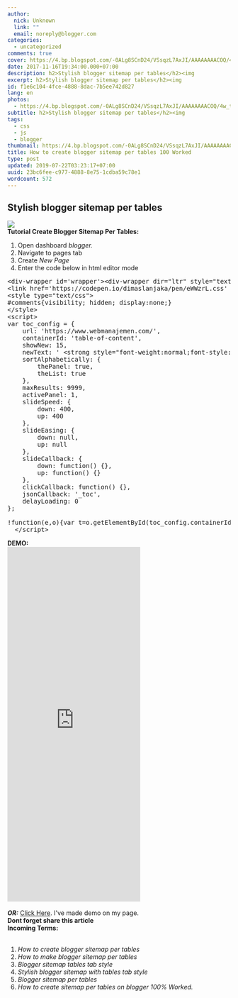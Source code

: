 ```yaml
---
author:
  nick: Unknown
  link: ""
  email: noreply@blogger.com
categories:
  - uncategorized
comments: true
cover: https://4.bp.blogspot.com/-0ALg8SCnD24/VSsqzL7AxJI/AAAAAAAACOQ/4w_tFyoUEVo/s1600/Menerapkan%2BDaftar%2Bisi%2BMenurut%2BLabel.png
date: 2017-11-16T19:34:00.000+07:00
description: h2>Stylish blogger sitemap per tables</h2><img
excerpt: h2>Stylish blogger sitemap per tables</h2><img
id: f1e6c104-4fce-4888-8dac-7b5ee742d827
lang: en
photos:
  - https://4.bp.blogspot.com/-0ALg8SCnD24/VSsqzL7AxJI/AAAAAAAACOQ/4w_tFyoUEVo/s1600/Menerapkan%2BDaftar%2Bisi%2BMenurut%2BLabel.png
subtitle: h2>Stylish blogger sitemap per tables</h2><img
tags:
  - css
  - js
  - blogger
thumbnail: https://4.bp.blogspot.com/-0ALg8SCnD24/VSsqzL7AxJI/AAAAAAAACOQ/4w_tFyoUEVo/s1600/Menerapkan%2BDaftar%2Bisi%2BMenurut%2BLabel.png
title: How to create blogger sitemap per tables 100 Worked
type: post
updated: 2019-07-22T03:23:17+07:00
uuid: 23bc6fee-c977-4888-8e75-1cdba59c78e1
wordcount: 572
---
```


<h2>Stylish blogger sitemap per tables</h2><img src="https://4.bp.blogspot.com/-0ALg8SCnD24/VSsqzL7AxJI/AAAAAAAACOQ/4w_tFyoUEVo/s1600/Menerapkan%2BDaftar%2Bisi%2BMenurut%2BLabel.png"><br><b>Tutorial Create Blogger Sitemap Per Tables:</b><br><ol><li>Open dashboard <i>blogger.</i></li><li>Navigate to pages tab</li><li>Create <i>New Page</i></li><li>Enter the code below in html editor mode</li></ol><pre>&lt;div-wrapper id='wrapper'&gt;&lt;div-wrapper dir="ltr" style="text-align:left;" trbidi="on"&gt;&lt;div-wrapper class="table-of-content" id="table-of-content"&gt;&lt;div-wrapper class="loading"&gt;&lt;img class='loading' src='https://res.cloudinary.com/dimaslanjaka/image/fetch/http://www.amcsscentry.gov.in/asset/images/please_wait.gif'&gt;&lt;/div-wrapper&gt;&lt;/div-wrapper&gt;&lt;/div-wrapper&gt;&lt;div-wrapper&gt;&lt;script async='async' custom-element='div-wrapper' src='https://cdnjs.cloudflare.com/ajax/libs/modernizr/2.8.3/modernizr.min.js'&gt;&lt;/script&gt;<br>&lt;link href='https://codepen.io/dimaslanjaka/pen/eWWzrL.css' rel='stylesheet'&gt;<br>&lt;style type="text/css"&gt;<br>#comments{visibility; hidden; display:none;}<br>&lt;/style&gt;<br>&lt;script&gt;<br>var toc_config = {<br>    url: 'https://www.webmanajemen.com/',<br>    containerId: 'table-of-content',<br>    showNew: 15,<br>    newText: ' &lt;strong style="font-weight:normal;font-style:normal;color:#fff;font-size:11px;background:#5c5a78;padding:1px 6px 3px 6px;line-height:normal;float:right;border-radius:3px;"&gt;baru&lt;/strong&gt;',<br>    sortAlphabetically: {<br>        thePanel: true,<br>        theList: true<br>    },<br>    maxResults: 9999,<br>    activePanel: 1,<br>    slideSpeed: {<br>        down: 400,<br>        up: 400<br>    },<br>    slideEasing: {<br>        down: null,<br>        up: null<br>    },<br>    slideCallback: {<br>        down: function() {},<br>        up: function() {}<br>    },<br>    clickCallback: function() {},<br>    jsonCallback: '_toc',<br>    delayLoading: 0<br>};<br><br>!function(e,o){var t=o.getElementById(toc_config.containerId),c=o.getElementsByTagName("head")[0],n=[];e[toc_config.jsonCallback]=function(e){for(var o,c,i=e.feed.entry,a=e.feed.category,l="",s=0,d=a.length;d&gt;s;++s)n.push(a[s].term);for(var r=0,f=i.length;f&gt;r;++r)(toc_config.showNew||toc_config.showNew&gt;0)&amp;&amp;r&lt;toc_config.showNew+1&amp;&amp;(i[r].title.$t+=" %new%");i=toc_config.sortAlphabetically.theList?i.sort(function(e,o){return e.title.$t.localeCompare(o.title.$t)}):i,toc_config.sortAlphabetically.thePanel&amp;&amp;n.sort();for(var g=0,h=n.length;h&gt;g;++g){l+='&lt;h3 class="toc-header"&gt;'+n[g]+"&lt;/h3&gt;",l+='&lt;div class="toc-content"&gt;&lt;ol&gt;';for(var _=0,p=i.length;p&gt;_;++_){o=i[_].title.$t;for(var w=0,u=i[_].link.length;u&gt;w;++w)if("alternate"==i[_].link[w].rel){c=i[_].link[w].href;break}for(var v=0,m=i[_].category.length;m&gt;v;++v)n[g]==i[_].category[v].term&amp;&amp;(l+='&lt;li&gt;&lt;a rel="nofollow" rel="noreferrer"href="'+c+'"&gt;'+o.replace(/ \%new\%$/,"")+"&lt;/a&gt;"+(o.match(/\%new\%/)?" "+toc_config.newText:"")+"&lt;/li&gt;")}l+="&lt;/ol&gt;&lt;/div&gt;"}t.innerHTML=l,"undefined"!=typeof jQuery&amp;&amp;($("#"+toc_config.containerId+" .toc-content").hide(),$("#"+toc_config.containerId+" .toc-header").click(function(){$(this).hasClass("active")||(toc_config.clickCallback(this),$("#"+toc_config.containerId+" .toc-header").removeClass("active").next().slideUp(toc_config.slideSpeed.up,toc_config.slideEasing.up,toc_config.slideCallback.up),$(this).addClass("active").next().slideDown(toc_config.slideSpeed.down,toc_config.slideEasing.down,toc_config.slideCallback.down))}).eq(toc_config.activePanel-1).addClass("active").next().slideDown(toc_config.slideSpeed.down,toc_config.slideEasing.down,toc_config.slideCallback.down))};var i=o.createElement("script");i.src=toc_config.url.replace(/\/$/,"")+"/feeds/posts/summary?alt=json-in-script&amp;max-results="+toc_config.maxResults+"&amp;callback="+toc_config.jsonCallback,"onload"==toc_config.delayLoading?e.onload=function(){c.appendChild(i)}:e.setTimeout(function(){c.appendChild(i)},toc_config.delayLoading)}(window,document);<br>  &lt;/script&gt;</pre><b>DEMO:</b><br><iframe frameborder="0" height="800" layout="fixed-height" scrolling="yes" src="https://source.l3n4r0x.cf/php/codepen.php?user=dimaslanjaka&amp;id=WjjGda&amp;tab=result&amp;h=800"></iframe><br><br><b><i>OR:</i></b> <a alt="DEMO" href="https://web-manajemen.blogspot.jp/p/test-sitemap.html" rel="follow" title="DEMO">Click Here</a>. I've made demo on my page.<br><b>Dont forget share this article</b><br><b>Incoming Terms:</b><br><i></i><br><ol><li><i>How to create blogger sitemap per tables</i></li><li><i>How to make blogger sitemap per tables</i></li><li><i>Blogger sitemap tables tab style</i></li><li><i>Stylish blogger sitemap with tables tab style</i></li><li><i>Blogger sitemap per tables</i></li><li><i>How to create sitemap per tables on blogger 100% Worked.</i></li></ol>